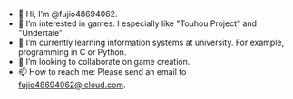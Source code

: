 - 👋 Hi, I’m @fujio48694062.
- 👀 I’m interested in games. I especially like "Touhou Project" and "Undertale". 
- 🌱 I’m currently learning information systems at university. For example, programming in C or Python.
- 💞️ I’m looking to collaborate on game creation.
- 📫 How to reach me: Please send an email to fujio48694062@icloud.com.

<!---
fujio48694062/fujio48694062 is a ✨ special ✨ repository because its `README.md` (this file) appears on your GitHub profile.
You can click the Preview link to take a look at your changes.
--->
